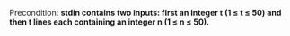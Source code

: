 Precondition: **stdin contains two inputs: first an integer t (1 ≤ t ≤ 50) and then t lines each containing an integer n (1 ≤ n ≤ 50).**